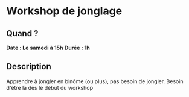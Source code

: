 # Workshop de jonglage
## Quand ?
**Date : Le samedi à 15h**
**Durée  : 1h**
## Description
Apprendre à jongler en binôme (ou plus), pas besoin de jongler. Besoin d'être là dès le début du workshop